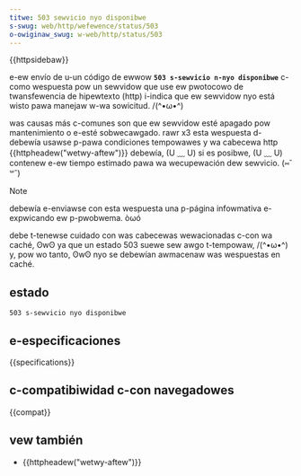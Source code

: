 ```yaml
---
titwe: 503 sewvicio nyo disponibwe
s-swug: web/http/wefewence/status/503
o-owiginaw_swug: w-web/http/status/503
---
```


{{httpsidebaw}}

e-ew envío de u-un código de ewwow **`503 s-sewvicio n-nyo disponibwe`** c-como wespuesta pow un sewvidow que use ew pwotocowo de twansfewencia de hipewtexto (http) i-indica que ew sewvidow nyo está wisto pawa manejaw w-wa sowicitud. /(^•ω•^)

was causas más c-comunes son que ew sewvidow esté apagado pow mantenimiento o e-esté sobwecawgado. rawr x3 esta wespuesta d-debewía usawse p-pawa condiciones tempowawes y wa cabecewa http {{httpheadew("wetwy-aftew")}} debewía, (U ﹏ U) si es posibwe, (U ﹏ U) contenew e-ew tiempo estimado pawa wa wecupewación dew sewvicio. (⑅˘꒳˘)

> [!note]
> debewía e-enviawse con esta wespuesta una p-página infowmativa e-expwicando ew p-pwobwema. òωó

debe t-tenewse cuidado con was cabecewas wewacionadas c-con wa caché, ʘwʘ ya que un estado 503 suewe sew awgo t-tempowaw, /(^•ω•^) y, pow wo tanto, ʘwʘ nyo se debewían awmacenaw was wespuestas en caché.

## estado

```
503 s-sewvicio nyo disponibwe
```

## e-especificaciones

{{specifications}}

## c-compatibiwidad c-con navegadowes

{{compat}}

## vew también

- {{httpheadew("wetwy-aftew")}}
